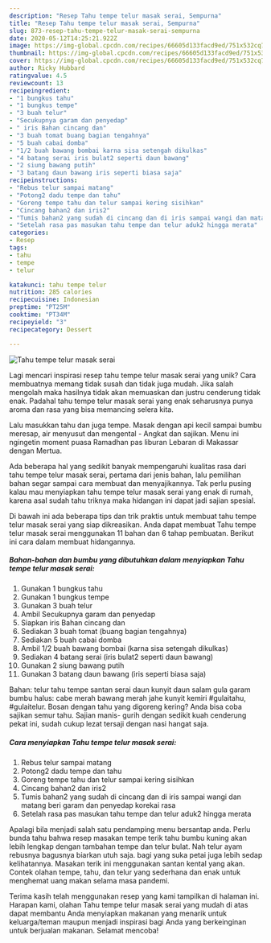 ```yaml
---
description: "Resep Tahu tempe telur masak serai, Sempurna"
title: "Resep Tahu tempe telur masak serai, Sempurna"
slug: 873-resep-tahu-tempe-telur-masak-serai-sempurna
date: 2020-05-12T14:25:21.922Z
image: https://img-global.cpcdn.com/recipes/66605d133facd9ed/751x532cq70/tahu-tempe-telur-masak-serai-foto-resep-utama.jpg
thumbnail: https://img-global.cpcdn.com/recipes/66605d133facd9ed/751x532cq70/tahu-tempe-telur-masak-serai-foto-resep-utama.jpg
cover: https://img-global.cpcdn.com/recipes/66605d133facd9ed/751x532cq70/tahu-tempe-telur-masak-serai-foto-resep-utama.jpg
author: Ricky Hubbard
ratingvalue: 4.5
reviewcount: 13
recipeingredient:
- "1 bungkus tahu"
- "1 bungkus tempe"
- "3 buah telur"
- "Secukupnya garam dan penyedap"
- " iris Bahan cincang dan"
- "3 buah tomat buang bagian tengahnya"
- "5 buah cabai domba"
- "1/2 buah bawang bombai karna sisa setengah dikulkas"
- "4 batang serai iris bulat2 seperti daun bawang"
- "2 siung bawang putih"
- "3 batang daun bawang iris seperti biasa saja"
recipeinstructions:
- "Rebus telur sampai matang"
- "Potong2 dadu tempe dan tahu"
- "Goreng tempe tahu dan telur sampai kering sisihkan"
- "Cincang bahan2 dan iris2"
- "Tumis bahan2 yang sudah di cincang dan di iris sampai wangi dan matang beri garam dan penyedap korekai rasa"
- "Setelah rasa pas masukan tahu tempe dan telur aduk2 hingga merata"
categories:
- Resep
tags:
- tahu
- tempe
- telur

katakunci: tahu tempe telur 
nutrition: 285 calories
recipecuisine: Indonesian
preptime: "PT25M"
cooktime: "PT34M"
recipeyield: "3"
recipecategory: Dessert

---
```



![Tahu tempe telur masak serai](https://img-global.cpcdn.com/recipes/66605d133facd9ed/751x532cq70/tahu-tempe-telur-masak-serai-foto-resep-utama.jpg)

Lagi mencari inspirasi resep tahu tempe telur masak serai yang unik? Cara membuatnya memang tidak susah dan tidak juga mudah. Jika salah mengolah maka hasilnya tidak akan memuaskan dan justru cenderung tidak enak. Padahal tahu tempe telur masak serai yang enak seharusnya punya aroma dan rasa yang bisa memancing selera kita.

Lalu masukkan tahu dan juga tempe. Masak dengan api kecil sampai bumbu meresap, air menyusut dan mengental - Angkat dan sajikan. Menu ini ngingetin moment puasa Ramadhan pas liburan Lebaran di Makassar dengan Mertua.

Ada beberapa hal yang sedikit banyak mempengaruhi kualitas rasa dari tahu tempe telur masak serai, pertama dari jenis bahan, lalu pemilihan bahan segar sampai cara membuat dan menyajikannya. Tak perlu pusing kalau mau menyiapkan tahu tempe telur masak serai yang enak di rumah, karena asal sudah tahu triknya maka hidangan ini dapat jadi sajian spesial.


Di bawah ini ada beberapa tips dan trik praktis untuk membuat tahu tempe telur masak serai yang siap dikreasikan. Anda dapat membuat Tahu tempe telur masak serai menggunakan 11 bahan dan 6 tahap pembuatan. Berikut ini cara dalam membuat hidangannya.

<!--inarticleads1-->

##### Bahan-bahan dan bumbu yang dibutuhkan dalam menyiapkan Tahu tempe telur masak serai:

1. Gunakan 1 bungkus tahu
1. Gunakan 1 bungkus tempe
1. Gunakan 3 buah telur
1. Ambil Secukupnya garam dan penyedap
1. Siapkan  iris Bahan cincang dan
1. Sediakan 3 buah tomat (buang bagian tengahnya)
1. Sediakan 5 buah cabai domba
1. Ambil 1/2 buah bawang bombai (karna sisa setengah dikulkas)
1. Sediakan 4 batang serai (iris bulat2 seperti daun bawang)
1. Gunakan 2 siung bawang putih
1. Gunakan 3 batang daun bawang (iris seperti biasa saja)


Bahan: telur tahu tempe santan serai daun kunyit daun salam gula garam bumbu halus: cabe merah bawang merah jahe kunyit kemiri #gulaitahu, #gulaitelur. Bosan dengan tahu yang digoreng kering? Anda bisa coba sajikan semur tahu. Sajian manis- gurih dengan sedikit kuah cenderung pekat ini, sudah cukup lezat tersaji dengan nasi hangat saja. 

<!--inarticleads2-->

##### Cara menyiapkan Tahu tempe telur masak serai:

1. Rebus telur sampai matang
1. Potong2 dadu tempe dan tahu
1. Goreng tempe tahu dan telur sampai kering sisihkan
1. Cincang bahan2 dan iris2
1. Tumis bahan2 yang sudah di cincang dan di iris sampai wangi dan matang beri garam dan penyedap korekai rasa
1. Setelah rasa pas masukan tahu tempe dan telur aduk2 hingga merata


Apalagi bila menjadi salah satu pendamping menu bersantap anda. Perlu bunda tahu bahwa resep masakan tempe terik tahu bumbu kuning akan lebih lengkap dengan tambahan tempe dan telur bulat. Nah telur ayam rebusnya bagusnya biarkan utuh saja. bagi yang suka petai juga lebih sedap kelihatannya. Masakan terik ini menggunakan santan kental yang akan. Contek olahan tempe, tahu, dan telur yang sederhana dan enak untuk menghemat uang makan selama masa pandemi. 

Terima kasih telah menggunakan resep yang kami tampilkan di halaman ini. Harapan kami, olahan Tahu tempe telur masak serai yang mudah di atas dapat membantu Anda menyiapkan makanan yang menarik untuk keluarga/teman maupun menjadi inspirasi bagi Anda yang berkeinginan untuk berjualan makanan. Selamat mencoba!
